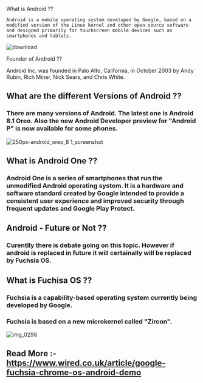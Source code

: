  What is Android ??

    Android is a mobile operating system developed by Google, based on a modified version of the Linux kernel and other open source software and designed primarily for touchscreen mobile devices such as smartphones and tablets.
   
   
![download](https://user-images.githubusercontent.com/37036783/39697365-56c40590-520e-11e8-9f47-75066ff08def.png)
   
 Founder of Android ??

   Android Inc. was founded in Palo Alto, California, in October 2003 by Andy Rubin, Rich Miner, Nick Sears, and Chris White.

## What are the different Versions of Android ??

  ### There are many versions of Android. The latest one is Android 8.1 Oreo. Also the new Android Developer preview for "Android P" is now available for some phones.
  
  ![250px-android_oreo_8 1_screenshot](https://user-images.githubusercontent.com/37036783/39697307-1fec2124-520e-11e8-88b5-9102d9104ae2.png) 
  
## What is Android One ??

  ### Android One is a series of smartphones that run the unmodified Android operating system. It is a hardware and software standard created by Google intended to provide a consistent user experience and improved security through frequent updates and Google Play Protect.

## Android - Future or Not ??

  ### Curentlly there is debate going on this topic. However if android is replaced in future it will certainally will be replaced by Fuchsia OS. 
 
 ## What is Fuchisa OS ??
 
  ### Fuchsia is a capability-based operating system currently being developed by Google.
  ### Fuchsia is based on a new microkernel called "Zircon".
  
  ![img_0298](https://user-images.githubusercontent.com/37036783/39697601-0fd36710-520f-11e8-8788-65c10c0a2425.png)
  
 ## Read More :-  https://www.wired.co.uk/article/google-fuchsia-chrome-os-android-demo
